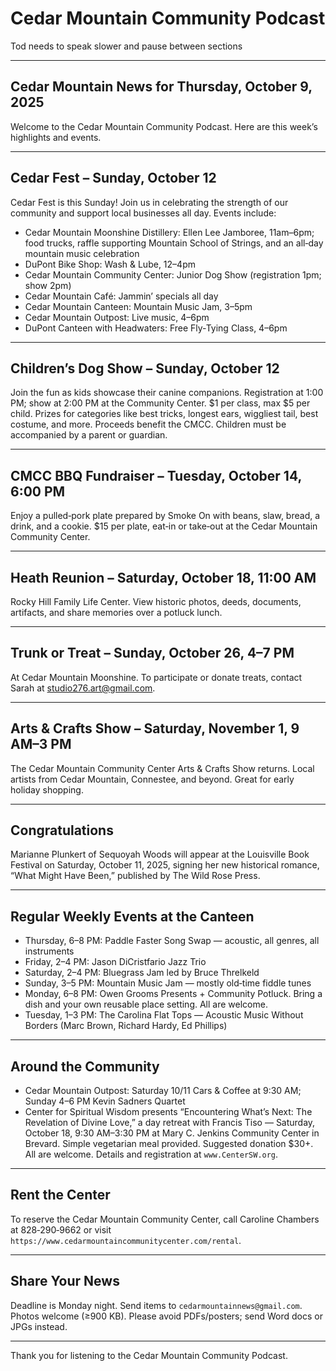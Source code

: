 # Cedar Mountain Community Podcast

Tod needs to speak slower and pause between sections

---

## Cedar Mountain News for Thursday, October 9, 2025

Welcome to the Cedar Mountain Community Podcast. Here are this week’s highlights and events.

---

## Cedar Fest – Sunday, October 12

Cedar Fest is this Sunday! Join us in celebrating the strength of our community and support local businesses all day. Events include:

- Cedar Mountain Moonshine Distillery: Ellen Lee Jamboree, 11am–6pm; food trucks, raffle supporting Mountain School of Strings, and an all‑day mountain music celebration
- DuPont Bike Shop: Wash & Lube, 12–4pm
- Cedar Mountain Community Center: Junior Dog Show (registration 1pm; show 2pm)
- Cedar Mountain Café: Jammin’ specials all day
- Cedar Mountain Canteen: Mountain Music Jam, 3–5pm
- Cedar Mountain Outpost: Live music, 4–6pm
- DuPont Canteen with Headwaters: Free Fly‑Tying Class, 4–6pm

---

## Children’s Dog Show – Sunday, October 12

Join the fun as kids showcase their canine companions. Registration at 1:00 PM; show at 2:00 PM at the Community Center. $1 per class, max $5 per child. Prizes for categories like best tricks, longest ears, wiggliest tail, best costume, and more. Proceeds benefit the CMCC. Children must be accompanied by a parent or guardian.

---

## CMCC BBQ Fundraiser – Tuesday, October 14, 6:00 PM

Enjoy a pulled‑pork plate prepared by Smoke On with beans, slaw, bread, a drink, and a cookie. $15 per plate, eat‑in or take‑out at the Cedar Mountain Community Center.

---

## Heath Reunion – Saturday, October 18, 11:00 AM

Rocky Hill Family Life Center. View historic photos, deeds, documents, artifacts, and share memories over a potluck lunch.

---

## Trunk or Treat – Sunday, October 26, 4–7 PM

At Cedar Mountain Moonshine. To participate or donate treats, contact Sarah at studio276.art@gmail.com.

---

## Arts & Crafts Show – Saturday, November 1, 9 AM–3 PM

The Cedar Mountain Community Center Arts & Crafts Show returns. Local artists from Cedar Mountain, Connestee, and beyond. Great for early holiday shopping.

---

## Congratulations

Marianne Plunkert of Sequoyah Woods will appear at the Louisville Book Festival on Saturday, October 11, 2025, signing her new historical romance, “What Might Have Been,” published by The Wild Rose Press.

---

## Regular Weekly Events at the Canteen

- Thursday, 6–8 PM: Paddle Faster Song Swap — acoustic, all genres, all instruments
- Friday, 2–4 PM: Jason DiCristfario Jazz Trio
- Saturday, 2–4 PM: Bluegrass Jam led by Bruce Threlkeld
- Sunday, 3–5 PM: Mountain Music Jam — mostly old‑time fiddle tunes
- Monday, 6–8 PM: Owen Grooms Presents + Community Potluck. Bring a dish and your own reusable place setting. All are welcome.
- Tuesday, 1–3 PM: The Carolina Flat Tops — Acoustic Music Without Borders (Marc Brown, Richard Hardy, Ed Phillips)

---

## Around the Community

- Cedar Mountain Outpost: Saturday 10/11 Cars & Coffee at 9:30 AM; Sunday 4–6 PM Kevin Sadners Quartet
- Center for Spiritual Wisdom presents “Encountering What’s Next: The Revelation of Divine Love,” a day retreat with Francis Tiso — Saturday, October 18, 9:30 AM–3:30 PM at Mary C. Jenkins Community Center in Brevard. Simple vegetarian meal provided. Suggested donation $30+. All are welcome. Details and registration at `www.CenterSW.org`.

---

## Rent the Center

To reserve the Cedar Mountain Community Center, call Caroline Chambers at 828‑290‑9662 or visit `https://www.cedarmountaincommunitycenter.com/rental`.

---

## Share Your News

Deadline is Monday night. Send items to `cedarmountainnews@gmail.com`. Photos welcome (≥900 KB). Please avoid PDFs/posters; send Word docs or JPGs instead.

---

Thank you for listening to the Cedar Mountain Community Podcast.

